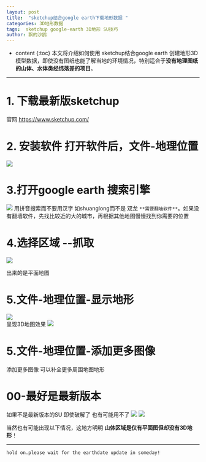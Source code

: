 ```yaml
---
layout: post
title:  "sketchup结合google earth下载地形数据 "
categories: 3D地形数据
tags:  sketchup google-earth 3D地形 SU技巧
author: 飘的沙鸥
---
```


* content
{:toc}
本文将介绍如何使用 sketchup结合google earth 创建地形3D模型数据，即使没有图纸也能了解当地的环境情况，特别适合于**没有地理图纸的山体、水体类经纬落差的项目**。

----------





# 1. 下载最新版sketchup 

官网 https://www.sketchup.com/

# 2. 安装软件 打开软件后，文件-地理位置

![](https://i.imgur.com/8A65Qzm.png)

# 3.打开google earth 搜索引擎
![](https://i.imgur.com/wWgV2NP.jpg) 
用拼音搜索而不要用汉字 如shuanglong而不是 双龙 `**需要翻墙软件**`。如果没有翻墙软件，先找比较近的大的城市，再根据其他地图慢慢找到你需要的位置
# 4.选择区域  --抓取 
![](https://i.imgur.com/XfauMcS.jpg)

出来的是平面地图 
# 5.文件-地理位置-显示地形
![](https://i.imgur.com/tNsb7dm.png)  
呈现3D地图效果
![](https://i.imgur.com/9TSEB0p.png)

# 5.文件-地理位置-添加更多图像 
添加更多图像 可以补全更多周围地图地形 

# 00-最好是最新版本
 如果不是最新版本的SU 即使破解了 也有可能用不了 
![](https://i.imgur.com/u3o4QRF.png)
![](https://i.imgur.com/sLOZ8XG.png)

当然也有可能出现以下情况，这地方明明 **山体区域是仅有平面图但却没有3D地形**！

----------

    hold on.please wait for the earthdate update in someday!